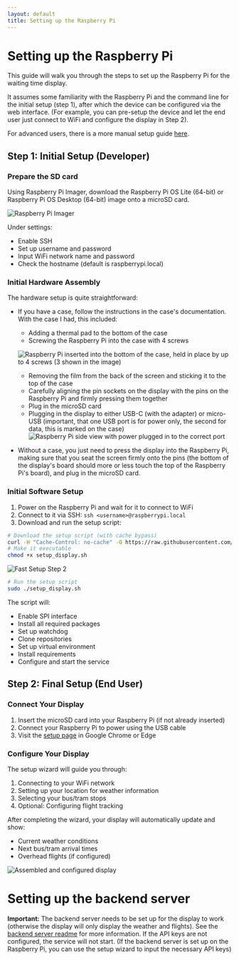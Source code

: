 ```yaml
---
layout: default
title: Setting up the Raspberry Pi
---
```

# Setting up the Raspberry Pi

This guide will walk you through the steps to set up the Raspberry Pi for the waiting time display.

It assumes some familiarity with the Raspberry Pi and the command line for the initial setup (step 1), after which the device can be configured via the web interface. (For example, you can pre-setup the device and let the end user just connect to WiFi and configure the display in Step 2).

For advanced users, there is a more manual setup guide [here](./setting-up-the-rpi-manually).

## Step 1: Initial Setup (Developer)

### Prepare the SD card
Using Raspberry Pi Imager, download the Raspberry Pi OS Lite (64-bit) or Raspberry Pi OS Desktop (64-bit) image onto a microSD card.

![Raspberry Pi Imager](images/rpi_imager_1.png)

Under settings:
- Enable SSH
- Set up username and password
- Input WiFi network name and password
- Check the hostname (default is raspberrypi.local)

### Initial Hardware Assembly
The hardware setup is quite straightforward:
- If you have a case, follow the instructions in the case's documentation. With the case I had, this included:
    - Adding a thermal pad to the bottom of the case
    - Screwing the Raspberry Pi into the case with 4 screws

    ![Raspberry Pi inserted into the bottom of the case, held in place by up to 4 screws (3 shown in the image)](images/hardware_setup_insert_screen_into_case.jpeg)

    - Removing the film from the back of the screen and sticking it to the top of the case
    - Carefully aligning the pin sockets on the display with the pins on the Raspberry Pi and firmly pressing them together
    - Plug in the microSD card
    - Plugging in the display to either USB-C (with the adapter) or micro-USB (important, that one USB port is for power only, the second for data, this is marked on the case)
![Raspberry Pi side view with power plugged in to the correct port](images/hardware_setup_finished_side.png)

- Without a case, you just need to press the display into the Raspberry Pi, making sure that you seat the screen firmly onto the pins (the bottom of the display's board should more or less touch the top of the Raspberry Pi's board), and plug in the microSD card.

### Initial Software Setup
1. Power on the Raspberry Pi and wait for it to connect to WiFi
2. Connect to it via SSH: `ssh <username>@raspberrypi.local`
3. Download and run the setup script:
``` bash
# Download the setup script (with cache bypass)
curl -H "Cache-Control: no-cache" -O https://raw.githubusercontent.com/bdamokos/rpi_waiting_time_display/main/setup_display.sh
# Make it executable
chmod +x setup_display.sh
```
![Fast Setup Step 2](images/fast_setup_step2.png) 
``` bash
# Run the setup script
sudo ./setup_display.sh
```

The script will:
- Enable SPI interface
- Install all required packages
- Set up watchdog
- Clone repositories
- Set up virtual environment
- Install requirements
- Configure and start the service

## Step 2: Final Setup (End User)

### Connect Your Display
1. Insert the microSD card into your Raspberry Pi (if not already inserted)
2. Connect your Raspberry Pi to power using the USB cable
3. Visit the [setup page](http://raspberrypi.local:8000/setup) in Google Chrome or Edge


### Configure Your Display
The setup wizard will guide you through:
1. Connecting to your WiFi network
2. Setting up your location for weather information
3. Selecting your bus/tram stops
4. Optional: Configuring flight tracking

After completing the wizard, your display will automatically update and show:
- Current weather conditions
- Next bus/tram arrival times
- Overhead flights (if configured)

![Assembled and configured display](images/hardware_setup_finished_top.png)

# Setting up the backend server
**Important:** The backend server needs to be set up for the display to work (otherwise the display will only display the weather and flights). See the [backend server readme](https://github.com/bdamokos/brussels_transit) for more information. If the API keys are not configured, the service will not start. (If the backend server is set up on the Raspberry Pi, you can use the setup wizard to input the necessary API keys)
